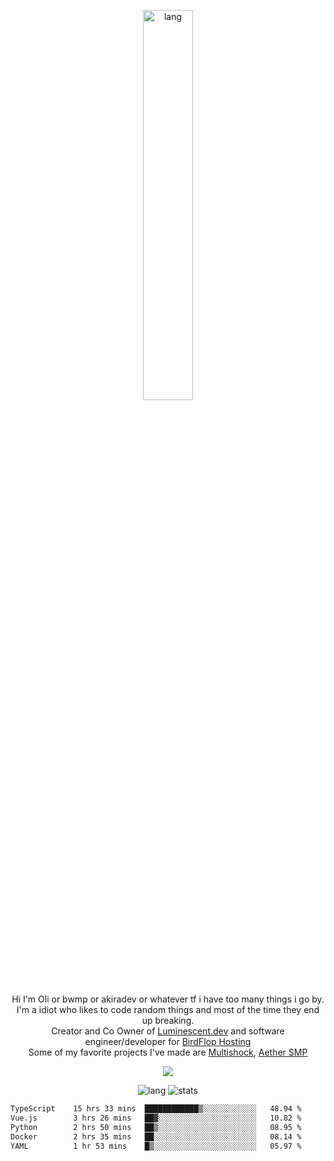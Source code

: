 <p align="center">
 <a href="https://luminescent.dev">
  <img width="40%" alt="lang" src="https://github.com/bwmp/bwmp/blob/main/l_10.png?raw=true" />
 </a>
</p>

<p align="center">
 Hi I'm Oli or bwmp or akiradev or whatever tf i have too many things i go by.<br>
 I'm a idiot who likes to code random things and most of the time they end up breaking.<br>
 Creator and Co Owner of <a href="https://luminescent.dev">Luminescent.dev</a> and software engineer/developer for <a href="https://www.birdflop.com">BirdFlop Hosting</a><br>
 Some of my favorite projects I've made are <a href="https://github.com/PiShock-Inc/MultiShock">Multishock</a>, <a href="https://www.aethersmp.com">Aether SMP</a>
</p>

<p align="center">
  <a href="https://discord.com/users/798738506859282482"><img align="center" src="https://lanyard-profile-readme.vercel.app/api/798738506859282482?bg=433e4f&borderRadius=10px&showDisplayName=true&idleMessage=Probably%20sleeping"/></a>
</p>

<p align="center">
 <img alt="lang" src="https://github-readme-stats.vercel.app/api/top-langs/?username=bwmp&layout=compact&hide_border=true&langs_count=10&theme=transparent&custom_title=Languages" />
 <img alt="stats" src="https://github-readme-stats.vercel.app/api?username=bwmp&show_icons=true&hide_border=true&count_private=true&theme=transparent&custom_title=Statistics">
</p>
<p align="center">
 <!--START_SECTION:waka-->

```txt
TypeScript    15 hrs 33 mins  ████████████▒░░░░░░░░░░░░   48.94 %
Vue.js        3 hrs 26 mins   ██▓░░░░░░░░░░░░░░░░░░░░░░   10.82 %
Python        2 hrs 50 mins   ██▒░░░░░░░░░░░░░░░░░░░░░░   08.95 %
Docker        2 hrs 35 mins   ██░░░░░░░░░░░░░░░░░░░░░░░   08.14 %
YAML          1 hr 53 mins    █▒░░░░░░░░░░░░░░░░░░░░░░░   05.97 %
```

<!--END_SECTION:waka-->
</p>
